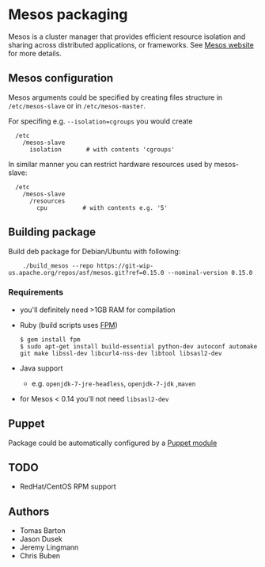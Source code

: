 # Mesos packaging

Mesos is a cluster manager that provides efficient resource isolation and sharing across distributed applications, or frameworks.  See [Mesos website](http://mesos.apache.org/) for more details.

## Mesos configuration

Mesos arguments could be specified by creating files structure in `/etc/mesos-slave` or in `/etc/mesos-master`.

For specifing e.g. `--isolation=cgroups` you would create

```
  /etc
    /mesos-slave
      isolation       # with contents 'cgroups'
```

In similar manner you can restrict hardware resources used by mesos-slave:

```
  /etc
    /mesos-slave
      /resources
        cpu          # with contents e.g. '5'
```

## Building package

Build deb package for Debian/Ubuntu with following:

        ./build_mesos --repo https://git-wip-us.apache.org/repos/asf/mesos.git?ref=0.15.0 --nominal-version 0.15.0

### Requirements

  * you'll definitely need >1GB RAM for compilation
  * Ruby (build scripts uses [FPM](https://github.com/jordansissel/fpm))

    ```
    $ gem install fpm
    $ sudo apt-get install build-essential python-dev autoconf automake git make libssl-dev libcurl4-nss-dev libtool libsasl2-dev
    ```
  * Java support
    * e.g. `openjdk-7-jre-headless`, `openjdk-7-jdk` ,`maven`

  * for Mesos < 0.14 you'll not need `libsasl2-dev`

## Puppet

Package could be automatically configured by a [Puppet module](https://github.com/deric/puppet-mesos)

## TODO

   * RedHat/CentOS RPM support

## Authors

   * Tomas Barton
   * Jason Dusek
   * Jeremy Lingmann
   * Chris Buben

